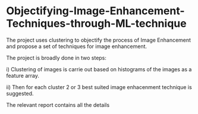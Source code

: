 # Objectifying-Image-Enhancement-Techniques-through-ML-technique

The project uses clustering to objectify the process of Image Enhancement and propose a set of techniques for image enhancement.


The project is broadly done in two steps:

i) Clustering of images is carrie out based on histograms of the images as a feature array.

ii) Then for each cluster 2 or 3 best suited image enhacenment technique is suggested.


The relevant report contains all the details
